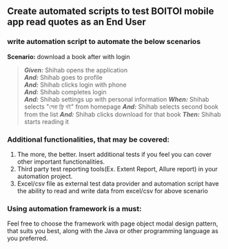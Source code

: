 ## Create automated scripts to test BOITOI mobile app read quotes as an End User

### write automation script to automate the below scenarios

**Scenario:** download a book after with login

> **_Given:_** Shihab opens the application  
> **_And:_** Shihab goes to profile  
> **_And:_** Shihab clicks login with phone   
> **_And:_** Shihab completes login  
> **_And:_** Shihab settings up with personal information
> **_When:_** Shihab selects "সেরা ফ্রি বই" from homepage
> **_And:_** Shihab selects second book from the list
> **_And:_** Shihab clicks download for that book
> **_Then:_** Shihab starts reading it
### Additional functionalities, that may be covered:

1. The more, the better. Insert additional tests if you feel you
   can cover other important functionalities.
2. Third party test reporting tools(Ex. Extent Report, Allure report) in your automation project.
3. Excel/csv file as external test data provider and automation script have the ability to read and
   write data from excel/csv for above scenario

### Using automation framework is a must:

Feel free to choose the framework with page object modal design pattern, that suits you best, along with the
Java or other programming language as you preferred.


